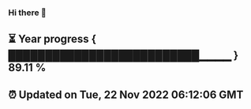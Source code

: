 ### Hi there 👋
⏳ Year progress { ██████████████████████████▁▁▁▁ } 89.11 %
---
⏰ Updated on Tue, 22 Nov 2022 06:12:06 GMT
---

